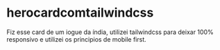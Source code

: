 # herocardcomtailwindcss
Fiz esse card de um iogue da índia, utilizei tailwindcss para deixar 100% responsivo e utilizei os principios de mobile first.
